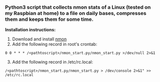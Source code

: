 ### Python3 script that collects nmon stats of a Linux (tested on my Raspbian at home) to a file on daily bases, compresses them and keeps them for some time. ###

**Installation instructions:**
  1. Download and install [nmon](http://nmon.sourceforge.net/)
  2. Add the following record in root's crontab:
  
	0 0 * * * /<pathtoscript>/nmon_start.py/nmon_start.py >/dev/null 2>&1
  
  3. Add the following record in /etc/rc.local:
  
	/<pathtoscript>/nmon_start.py/nmon_start.py > /dev/console 2>&1" >> /etc/rc.local
	
